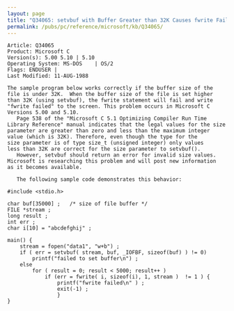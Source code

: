 ```yaml
---
layout: page
title: "Q34065: setvbuf with Buffer Greater than 32K Causes fwrite Failure"
permalink: /pubs/pc/reference/microsoft/kb/Q34065/
---
```


	Article: Q34065
	Product: Microsoft C
	Version(s): 5.00 5.10 | 5.10
	Operating System: MS-DOS    | OS/2
	Flags: ENDUSER |
	Last Modified: 11-AUG-1988
	
	The sample program below works correctly if the buffer size of the
	file is under 32K.  When the buffer size of the file is set higher
	than 32K (using setvbuf), the fwrite statement will fail and write
	"fwrite failed" to the screen. This problem occurs in Microsoft C
	Versions 5.00 and 5.10.
	   Page 538 of the "Microsoft C 5.1 Optimizing Compiler Run Time
	Library Reference" manual indicates that the legal values for the size
	parameter are greater than zero and less than the maximum integer
	value (which is 32K). Therefore, even though the type for the
	size parameter is of type size_t (unsigned integer) only values
	less than 32K are correct for the size parameter to setvbuf().
	   However, setvbuf should return an error for invalid size values.
	Microsoft is researching this problem and will post new information
	as it becomes available.
	
	   The following sample code demonstrates this behavior:
	
	#include <stdio.h>
	
	char buf[35000] ;   /* size of file buffer */
	FILE *stream ;
	long result ;
	int err ;
	char i[10] = "abcdefghij" ;
	
	main() {
	    stream = fopen("data1", "w+b") ;
	    if ( err = setvbuf( stream, buf, _IOFBF, sizeof(buf) ) != 0)
	        printf("failed to set buffer\n") ;
	    else
	        for ( result = 0; result < 5000; result++ )
	            if (err = fwrite( i, sizeof(i), 1, stream )  != 1 ) {
	                printf("fwrite failed\n" ) ;
	                exit(-1) ;
	                }
	}

